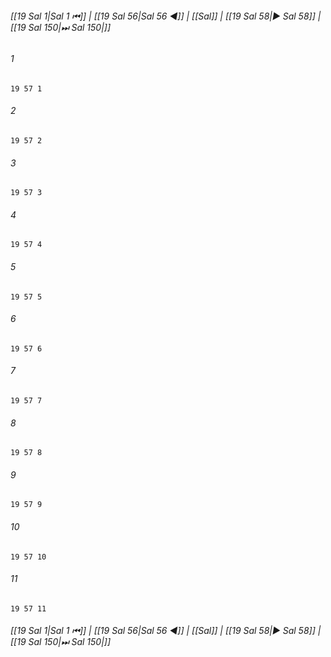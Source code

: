 
###### [[19 Sal 1|Sal 1 ⏮]] | [[19 Sal 56|Sal 56 ◀]] | [[Sal]] | [[19 Sal 58|▶ Sal 58]] | [[19 Sal 150|⏭ Sal 150|]]

###### 1
``` verse
19 57 1 
```
###### 2
``` verse
19 57 2 
```
###### 3
``` verse
19 57 3 
```
###### 4
``` verse
19 57 4 
```
###### 5
``` verse
19 57 5 
```
###### 6
``` verse
19 57 6 
```
###### 7
``` verse
19 57 7 
```
###### 8
``` verse
19 57 8 
```
###### 9
``` verse
19 57 9 
```
###### 10
``` verse
19 57 10 
```
###### 11
``` verse
19 57 11 
```

###### [[19 Sal 1|Sal 1 ⏮]] | [[19 Sal 56|Sal 56 ◀]] | [[Sal]] | [[19 Sal 58|▶ Sal 58]] | [[19 Sal 150|⏭ Sal 150|]]

